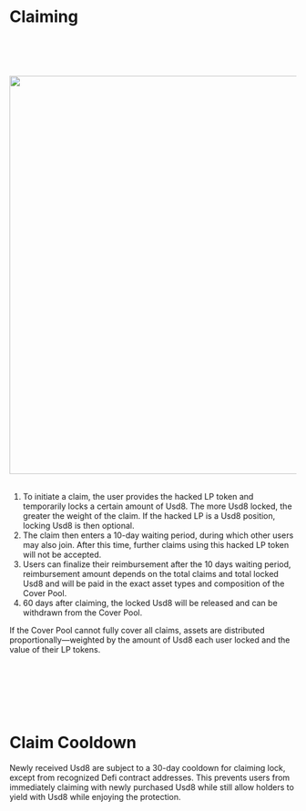 # Claiming

<br/><br/><br/><br/><img src="/assets/claiming.png" width="700px" /><br/><br/>

1. To initiate a claim, the user provides the hacked LP token and temporarily locks a certain amount of Usd8. The more Usd8 locked, the greater the weight of the claim. If the hacked LP is a Usd8 position, locking Usd8 is then optional.
2. The claim then enters a 10-day waiting period, during which other users may also join. After this time, further claims using this hacked LP token will not be accepted.
3. Users can finalize their reimbursement after the 10 days waiting period, reimbursement amount depends on the total claims and total locked Usd8 and will be paid in the exact asset types and composition of the Cover Pool.
4. 60 days after claiming, the locked Usd8 will be released and can be withdrawn from the Cover Pool.

If the Cover Pool cannot fully cover all claims, assets are distributed proportionally—weighted by the amount of Usd8 each user locked and the value of their LP tokens. <br/><br/>

<br/><br/><br/><br/>

# Claim Cooldown

Newly received Usd8 are subject to a 30-day cooldown for claiming lock, except from recognized Defi contract addresses. This prevents users from immediately claiming with newly purchased Usd8 while still allow holders to yield with Usd8 while enjoying the protection.